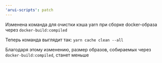 ```yaml
---
'arui-scripts': patch
---
```


Изменена команда для очистки кэша yarn при сборке docker-образа через `docker-build:compiled`

Теперь команда выглядит так: `yarn cache clean --all`

Благодаря этому изменению, размер образов, собираемых через `docker-build:compiled`, станет меньше
